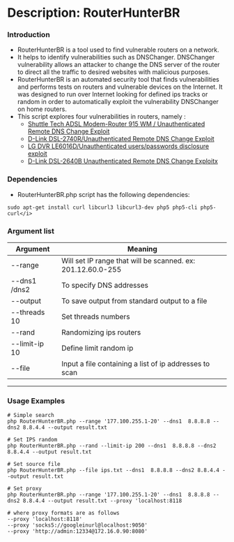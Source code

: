 # Description: RouterHunterBR

### Introduction
* RouterHunterBR is a tool used to find vulnerable routers on a network. 
* It helps to identify vulnerabilities such as DNSChanger. DNSChanger vulnerability allows an attacker to change the 
  DNS server of the router to direct all the traffic to desired websites with malicious purposes.  
* RouterHunterBR is an automated security tool that finds vulnerabilities and performs tests on routers and vulnerable 
  devices on the Internet. It was designed to run over Internet looking for defined ips tracks or random in order to 
  automatically exploit the vulnerability DNSChanger on home routers.
* This script explores four vulnerabilities in routers, namely :
    - [Shuttle Tech ADSL Modem-Router 915 WM / Unauthenticated Remote DNS Change Exploit](https://www.exploit-db.com/exploits/35995)
    - [D-Link DSL-2740R/Unauthenticated Remote DNS Change Exploit](http://www.exploit-db.com/exploits/35917/)
    - [LG DVR LE6016D/Unauthenticated users/passwords disclosure exploit]( http://www.exploit-db.com/exploits/36014/)
    - [D-Link DSL-2640B Unauthenticated Remote DNS Change Exploitx](https://fortiguard.com/encyclopedia/ips/47763)

### Dependencies 
* RouterHunterBR.php script has the following dependencies:
```
sudo apt-get install curl libcurl3 libcurl3-dev php5 php5-cli php5-curl</i>
```

### Argument list
 | Argument              | Meaning                                                       |
 |-----------------------|---------------------------------------------------------------|
 | --range               | Will set IP range that will be scanned. ex: 201.12.60.0-255   |
 | --dns1 /dns2          | To specify DNS addresses                                      |
 | --output              | To save output from standard output to a file                 |
 | --threads 10          | Set threads numbers                                           |
 | --rand                | Randomizing ips routers                                       |
 | --limit-ip 10         | Define limit random ip                                        |
 | --file                | Input a file containing a list of ip addresses to scan        |
 ---------------------------------------------------------------------------------------
### Usage Examples
```
# Simple search
php RouterHunterBR.php --range '177.100.255.1-20' --dns1  8.8.8.8 --dns2 8.8.4.4 --output result.txt

# Set IPS random
php RouterHunterBR.php --rand --limit-ip 200 --dns1  8.8.8.8 --dns2 8.8.4.4 --output result.txt

# Set source file
php RouterHunterBR.php --file ips.txt --dns1  8.8.8.8 --dns2 8.8.4.4 --output result.txt

# Set proxy
php RouterHunterBR.php --range '177.100.255.1-20' --dns1  8.8.8.8 --dns2 8.8.4.4 --output result.txt --proxy 'localhost:8118

# where proxy formats are as follows
--proxy 'localhost:8118'
--proxy 'socks5://googleinurl@localhost:9050'
--proxy 'http://admin:12334@172.16.0.90:8080'
```

